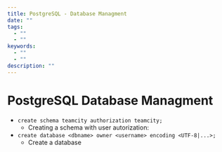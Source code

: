 ```yaml
---
title: PostgreSQL - Database Managment
date: ""
tags:
  - ""
  - ""
keywords:
  - ""
  - ""
description: ""
---
```


# PostgreSQL Database Managment

* `create schema teamcity authorization teamcity;`
  * Creating a schema with user autorization:
* `create database <dbname> owner <username> encoding <UTF-8|...>;`
  * Create a database
